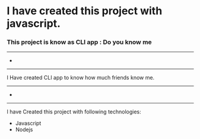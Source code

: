 # **I have created this project with javascript.**
### This project is know as CLI app : Do you know me

---
* 
___

I Have created CLI app to know how much friends know me.

---
* 
___

I have Created this project with following technologies:
- Javascript
- Nodejs
